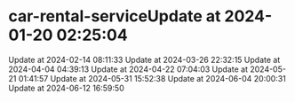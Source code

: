 # car-rental-serviceUpdate at 2024-01-20 02:25:04
Update at 2024-02-14 08:11:33
Update at 2024-03-26 22:32:15
Update at 2024-04-04 04:39:13
Update at 2024-04-22 07:04:03
Update at 2024-05-21 01:41:57
Update at 2024-05-31 15:52:38
Update at 2024-06-04 20:00:31
Update at 2024-06-12 16:59:50
